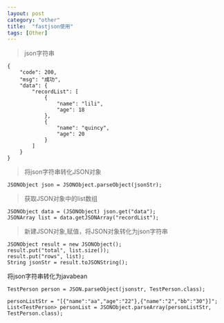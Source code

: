 ```yaml
---
layout: post
category: "other"
title:  "fastjson使用"
tags: [Other]
---
```



> json字符串  

	{
		"code": 200,
		"msg": "成功",
		"data": {
			"recordList": [
				{
					"name": "lili",
					"age": 18
				},
				{
					"name": "quincy",
					"age": 20
				}
			]
		}
	}

<!-- more -->

> 将json字符串转化JSON对象  

	JSONObject json = JSONObject.parseObject(jsonStr);



> 获取JSON对象中的list数组  

	JSONObject data = (JSONObject) json.get("data");
	JSONArray list = data.getJSONArray("recordList");



> 新建JSON对象,赋值，将JSON对象转化为json字符串  

	JSONObject result = new JSONObject();
	result.put("total", list.size());
	result.put("rows", list);
	String jsonStr = result.toJSONString();

将json字符串转化为javabean  

	TestPerson person = JSON.parseObject(jsonstr, TestPerson.class);

	personListStr = "[{"name":"aa","age":"22"},{"name":"2","bb":"30"}]";
	List<TestPerson> personList = JSONObject.parseArray(personListStr, TestPerson.class);